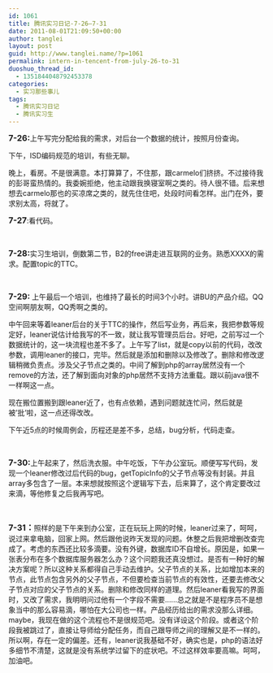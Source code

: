 ```yaml
---
id: 1061
title: 腾讯实习日记-7-26—7-31
date: 2011-08-01T21:09:50+00:00
author: tanglei
layout: post
guid: http://www.tanglei.name/?p=1061
permalink: intern-in-tencent-from-july-26-to-31
duoshuo_thread_id:
  - 1351844048792453378
categories:
  - 实习那些事儿
tags:
  - 腾讯实习日记
  - 腾讯实习生
---
```

<span style="font-size:12pt"><strong>7-26:</strong></span>上午写完分配给我的需求，对后台一个数据的统计，按照月份查询。 

下午，ISD编码规范的培训，有些无聊。 

晚上，看房。不是很满意。本打算算了，不住那，跟carmelo们挤挤。不过接待我的彭哥蛮热情的。我委婉拒绝，他主动跟我换寝室啊之类的。待人很不错。后来想想去carmelo那也的买凉席之类的，就先住住吧，处段时间看怎样。出门在外，要求别太高，将就了。 

<span style="font-size:12pt"><strong>7-27</strong></span>:看代码。 

 

<span style="font-size:12pt"><strong>7-28:</strong></span>实习生培训，倒数第二节，B2的free讲走进互联网的业务。熟悉XXXX的需求。配置topic的TTC。 

 

<span style="font-size:12pt"><strong>7-29: </strong></span>上午最后一个培训，也维持了最长的时间3个小时。讲BU的产品介绍。QQ空间啊朋友啊，QQ秀啊之类的。 

中午回来等着leaner后台的关于TTC的操作，然后写业务，再后来，我把参数等规定好，leaner说估计给我写的不一致，就让我写管理员后台。好吧，之前写过一个数据统计的，这一块流程也差不多了。上午写了list，就是copy以前的代码，改改参数，调用leaner的接口，完毕。然后就是添加和删除以及修改了。删除和修改逻辑稍微负责点。涉及父子节点之类的。中间了解到php的array居然没有一个remove的方法，还了解到面向对象的php居然不支持方法重载。跟以前java很不一样啊这一点。 

现在搬位置搬到跟leaner近了，也有点依赖，遇到问题就连忙问，然后就是被&#8217;批&#8217;啦，这一点还得改改。 

下午近5点的时候周例会，历程还是差不多，总结，bug分析，代码走查。 

 

<span style="font-size:12pt"><strong>7-30:</strong></span>上午起来了，然后洗衣服。中午吃饭，下午办公室玩。顺便写写代码，发现一个leaner修改过后代码的bug，getTopicInfo的父子节点等没有封装。并且array多包含了一层。本来想就按照这个逻辑写下去，后来算了，这个肯定要改过来滴，等他修复之后我再写吧。 

 

<span style="font-size:12pt"><strong>7-31：</strong></span>照样的是下午来到办公室，正在玩玩上网的时候，leaner过来了，呵呵，说过来拿电脑，回家上网。然后跟他说昨天发现的问题。休整之后我把增删改查完成了。考虑的东西还比较多滴要。没有外键，数据库ID不自增长。原因是，如果一张表分布在多个数据库服务器怎么办？这个问题我还真没想过。是否有一种好的解决方案呢？所以这种关系都得自己手动去维护。父子节点的关系，比如增加本来的节点，此节点包含另外的父子节点，不但要检查当前节点的有效性，还要去修改父子节点对应的父子节点的关系。删除和修改同样的道理。然后leaner看我写的界面时，又改了需求，我明明问过他有一个字段不需要……总之就是不是程序员不是想象当中的那么容易滴，哪怕在大公司也一样。产品经历给出的需求没那么详细。maybe，我现在做的这个流程也不是很规范吧。没有详设这个阶段。或者这个阶段我被跳过了，直接让导师给分配任务，而自己跟导师之间的理解又是不一样的。所以啊，存在一定的偏差。还有，leaner说我基础不好，确实也是，php的语法好多细节不清楚，这就是没有系统学过留下的症状吧。不过这样效率要高嘛。呵呵，加油吧。
